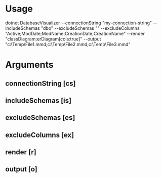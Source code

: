 # Usage

dotnet DatabaseVisualizer --connectionString "my-connection-string" --includeSchemas "dbo" --excludeSchemas "" --excludeColumns "Active;ModDate;ModName;CreationDate;CreationName" --render "classDiagram;erDiagram[cols:true]" --output "c:\\Temp\\File1.mmd;c:\\Temp\\File2.mmd;c:\\Temp\\File3.mmd"

# Arguments

## connectionString [cs]
## includeSchemas [is]
## excludeSchemas [es]
## excludeColumns [ex]
## render [r]
## output [o]